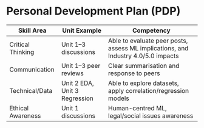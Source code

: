 # Personal Development Plan (PDP)

| Skill Area        | Unit Example                  | Competency                                                                        |
| ----------------- | ----------------------------- | --------------------------------------------------------------------------------- |
| Critical Thinking | Unit 1–3 discussions          | Able to evaluate peer posts, assess ML implications, and Industry 4.0/5.0 impacts |
| Communication     | Unit 1–3 peer reviews         | Clear summarisation and response to peers                                         |
| Technical/Data    | Unit 2 EDA, Unit 3 Regression | Able to explore datasets, apply correlation/regression models                     |
| Ethical Awareness | Unit 1 discussions            | Human-centred ML, legal/social issues awareness                                   |
